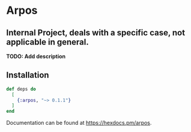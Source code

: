 # Arpos

## Internal Project, deals with a specific case, not applicable in general.

**TODO: Add description**

## Installation

```elixir
def deps do
  [
    {:arpos, "~> 0.1.1"}
  ]
end
```

Documentation can be found at <https://hexdocs.pm/arpos>.
